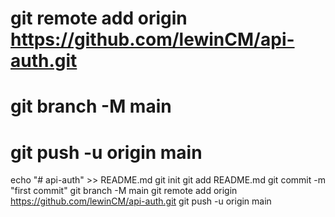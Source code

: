 # git remote add origin https://github.com/lewinCM/api-auth.git
# git branch -M main
# git push -u origin main


echo "# api-auth" >> README.md
git init
git add README.md
git commit -m "first commit"
git branch -M main
git remote add origin https://github.com/lewinCM/api-auth.git
git push -u origin main